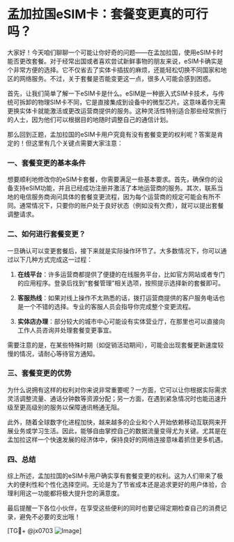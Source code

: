 # 孟加拉国eSIM卡：套餐变更真的可行吗？

大家好！今天咱们聊聊一个可能让你好奇的问题——在孟加拉国，使用eSIM卡时能否更改套餐。对于经常出国或者喜欢尝试新鲜事物的朋友来说，eSIM卡确实是个非常方便的选择。它不仅省去了实体卡插拔的麻烦，还能轻松切换不同国家和地区的网络服务。不过，关于套餐是否能变更这一点，很多人可能会感到困惑。

首先，让我们简单了解一下eSIM卡是什么。eSIM是一种嵌入式SIM卡技术，与传统可拆卸的物理SIM卡不同，它是直接集成到设备中的微型芯片。这意味着你无需更换实体卡就能激活或更改运营商提供的服务。这种灵活性特别适合那些经常旅行的人士，因为他们可以根据目的地随时调整自己的通信计划。

那么回到正题，孟加拉国的eSIM卡用户究竟有没有套餐变更的权利呢？答案是肯定的！但这里有几个关键点需要大家注意：

### 一、套餐变更的基本条件

想要顺利地修改你的eSIM卡套餐，你需要满足一些基本要求。首先，确保你的设备支持eSIM功能，并且已经成功注册并激活了本地运营商的服务。其次，联系当地的电信服务商询问具体的套餐变更流程，因为每个运营商的规定可能会有所不同。通常情况下，只要你的账户处于良好状态（例如没有欠费），就可以提出套餐调整请求。

### 二、如何进行套餐变更？

一旦确认可以变更套餐后，接下来就是实际操作环节了。大多数情况下，你可以通过以下几种方式完成这一过程：

1. **在线平台**：许多运营商都提供了便捷的在线服务平台，比如官方网站或者专门的应用程序。登录后找到“套餐管理”相关选项，按照提示选择新的套餐即可。
   
2. **客服热线**：如果对线上操作不太熟悉的话，拨打运营商提供的客户服务电话也是一个不错的选择。专业的客服人员会指导你完成整个变更流程。

3. **实体店办理**：部分较大的城市中心可能设有实体营业厅，在那里也可以直接向工作人员咨询并处理套餐变更事宜。

需要注意的是，在某些特殊时期（如促销活动期间），可能会出现套餐更新速度较慢的情况，请耐心等待官方通知。

### 三、套餐变更的优势

为什么说拥有这样的权利对你来说非常重要呢？一方面，它可以让你根据实际需求灵活调整流量、通话分钟数等资源分配；另一方面，在遇到紧急情况时也能迅速升级至更高级别的服务以保障通讯畅通无阻。

此外，随着全球数字化进程加快，越来越多的企业和个人开始依赖移动互联网来开展业务或学习生活。因此，能够自由掌控自己的数据流量变得尤为关键。尤其是在孟加拉这样一个快速发展的经济体中，保持良好的网络连接意味着抓住更多机遇。

### 四、总结

综上所述，孟加拉国的eSIM卡用户确实享有套餐变更的权利。这为人们带来了极大的便利性和个性化选择空间。无论是为了节省成本还是追求更好的用户体验，合理利用这一功能都将极大提升您的满意度。

最后提醒一下各位小伙伴，在享受这些便利的同时也要记得定期检查自己的消费记录，避免不必要的支出哦！

[TG💪+ @jx0703 ![Image](https://github.com/user-attachments/assets/dbca1d08-cadb-493c-b0ec-ad6f7a83f270)]